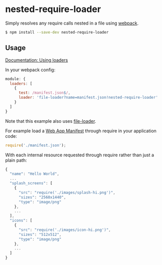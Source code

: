 # nested-require-loader

Simply resolves any require calls nested in a file using [webpack](https://github.com/webpack/webpack).

```bash
$ npm install --save-dev nested-require-loader
```

## Usage

[Documentation: Using loaders](http://webpack.github.io/docs/using-loaders.html)

In your webpack config:

```js
module: {
  loaders: [
    {
      test: /manifest.json$/,
      loader: 'file-loader?name=manifest.json!nested-require-loader'
    }
  ]
}
```

Note that this example also uses [file-loader](https://github.com/webpack/file-loader).

For example load a [Web App Manifest](http://www.w3.org/TR/appmanifest/) through require in your application code:

```js
require('./manifest.json');
```

With each internal resource requested through require rather than just a plain path:

```js
{
  "name": "Hello World",
  ...
  "splash_screens": [
    {
      "src": "require('./images/splash-hi.png')",
      "sizes": "2560x1440",
      "type": "image/png"
    },
    ...
  ],
  "icons": [
    {
      "src": "require('./images/icon-hi.png')",
      "sizes": "512x512",
      "type": "image/png"
    },
    ...
  ]
}
```
